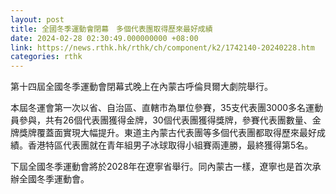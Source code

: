 ```yaml
---
layout: post
title: 全國冬季運動會閉幕　多個代表團取得歷來最好成績
date: 2024-02-28 02:30:49.000000000 +08:00
link: https://news.rthk.hk/rthk/ch/component/k2/1742140-20240228.htm
categories: rthk
---
```


第十四屆全國冬季運動會閉幕式晚上在內蒙古呼倫貝爾大劇院舉行。 

本屆冬運會第一次以省、自治區、直轄市為單位參賽，35支代表團3000多名運動員參與，共有26個代表團獲得金牌，30個代表團獲得獎牌，參賽代表團數量、金牌獎牌覆蓋面實現大幅提升。東道主內蒙古代表團等多個代表團都取得歷來最好成績。香港特區代表團就在青年組男子冰球取得小組賽兩連勝，最終獲得第5名。

下屆全國冬季運動會將於2028年在遼寧省舉行。同內蒙古一樣，遼寧也是首次承辦全國冬季運動會。
